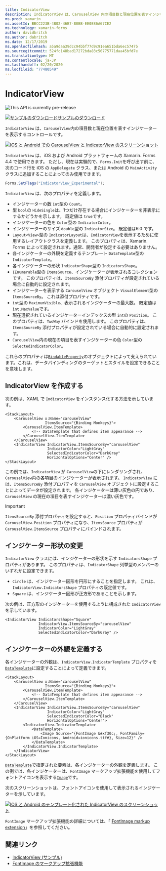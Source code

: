 ```yaml
---
title: IndicatorView
description: IndicatorView は、CarouselView 内の項目数と現在位置を表すインジケーターを表示するコントロールです。
ms.prod: xamarin
ms.assetId: BBCC223B-4B02-46B7-80BB-EE0E86A67CE2
ms.technology: xamarin-forms
author: davidbritch
ms.author: dabritch
ms.date: 12/17/2019
ms.openlocfilehash: a5a9daa39dcc94bbf77d9c91ea651bda6ec5747b
ms.sourcegitcommit: 524fc148bad17272bda83c50775771daa45bfd7e
ms.translationtype: MT
ms.contentlocale: ja-JP
ms.lasthandoff: 02/20/2020
ms.locfileid: "77480549"
---
```

# <a name="xamarinforms-indicatorview"></a>IndicatorView

![](~/media/shared/preview.png "This API is currently pre-release")

[![サンプルのダウンロード](~/media/shared/download.png)サンプルのダウンロード](https://docs.microsoft.com/samples/xamarin/xamarin-forms-samples/userinterface-indicatorviewdemos/)

`IndicatorView` は、`CarouselView`内の項目数と現在位置を表すインジケーターを表示するコントロールです。

[![IOS と Android での CarouselView と IndicatorView のスクリーンショット](indicatorview-images/circles.png "IndicatorView の円")](indicatorview-images/circles-large.png#lightbox "IndicatorView の円")

`IndicatorView` は、iOS および Android プラットフォームの Xamarin. Forms 4.4 で使用できます。 ただし、現在は実験的で、`Forms.Init`を呼び出す前に、次のコード行を iOS の `AppDelegate` クラス、または Android の `MainActivity` クラスに追加することによってのみ使用できます。

```csharp
Forms.SetFlags("IndicatorView_Experimental");
```

`IndicatorView` は、次のプロパティを定義します。

- インジケーターの数 `int`型の `Count`。
- 型 `bool`の `HideSingle`は、1つだけ存在する場合にインジケーターを非表示にするかどうかを示します。 既定値は `true`です。
- インジケーターの色を `Color`型の `IndicatorColor`。
- インジケーターのサイズ `double`型の `IndicatorSize`。 既定値は6.0 です。
- `Layout<View>`型の `IndicatorLayout`は、`IndicatorView`を表示するために使用するレイアウトクラスを定義します。 このプロパティは、Xamarin. Forms によって設定されます。通常、開発者が設定する必要はありません。
- 各インジケーターの外観を定義するテンプレート `DataTemplate`型の `IndicatorTemplate`。
- 各インジケーターの形状 `IndicatorShape`型の `IndicatorsShape`。
- `IEnumerable`型の `ItemsSource`、インジケーターが表示されるコレクションです。 このプロパティは、`ItemsSourceBy` 添付プロパティが設定されている場合に自動的に設定されます。
- インジケーターを表示する `CarouselView` オブジェクト `VisualElement`型の `ItemsSourceBy`。 これは添付プロパティです。
- `int`型の `MaximumVisible`、表示されるインジケーターの最大数。 既定値は `int.MaxValue`です。
- 現在選択されているインジケーターインデックスの型 `int`の `Position`。 このプロパティは、`TwoWay` バインドを使用します。 このプロパティは、`ItemsSourceBy` 添付プロパティが設定されている場合に自動的に設定されます。
- `CarouselView`内の現在の項目を表すインジケーターの色 `Color`型の `SelectedIndicatorColor`。

これらのプロパティは[`BindableProperty`](xref:Xamarin.Forms.BindableProperty)のオブジェクトによって支えられています。これは、データバインディングのターゲットとスタイルを設定できることを意味します。

## <a name="create-an-indicatorview"></a>IndicatorView を作成する

次の例は、XAML で `IndicatorView` をインスタンス化する方法を示しています。

```xaml
<StackLayout>
    <CarouselView x:Name="carouselView"
                  ItemsSource="{Binding Monkeys}">
        <CarouselView.ItemTemplate>
            <!-- DataTemplate that defines item appearance -->
        </CarouselView.ItemTemplate>
    </CarouselView>
    <IndicatorView IndicatorView.ItemsSourceBy="carouselView"
                   IndicatorColor="LightGray"
                   SelectedIndicatorColor="DarkGray"
                   HorizontalOptions="Center" />
</StackLayout>
```

この例では、`IndicatorView` が `CarouselView`の下にレンダリングされ、`CarouselView`内の各項目のインジケーターが表示されます。 `IndicatorView` には、`ItemsSourceBy` 添付プロパティを `CarouselView` オブジェクトに設定することによってデータが設定されます。 各インジケーターは薄い灰色の円であり、`CarouselView` の現在の項目を表すインジケーターは濃い灰色です。

> [!IMPORTANT]
> `ItemsSourceBy` 添付プロパティを設定すると、`Position` プロパティバインドが `CarouselView.Position` プロパティになり、`ItemsSource` プロパティが `CarouselView.ItemsSource` プロパティにバインドされます。

## <a name="change-indicator-shape"></a>インジケーター形状の変更

`IndicatorView` クラスには、インジケーターの形状を示す `IndicatorsShape` プロパティがあります。 このプロパティは、`IndicatorShape` 列挙型のメンバーのいずれかに設定できます。

- `Circle` は、インジケーター図形を円形にすることを指定します。 これは、`IndicatorView.IndicatorsShape` プロパティの既定値です。
- `Square` は、インジケーター図形が正方形であることを示します。

次の例は、正方形のインジケーターを使用するように構成された `IndicatorView` を示しています。

```xaml
<IndicatorView IndicatorsShape="Square"
               IndicatorView.ItemsSourceBy="carouselView"
               IndicatorColor="LightGray"
               SelectedIndicatorColor="DarkGray" />
```

## <a name="define-indicator-appearance"></a>インジケーターの外観を定義する

各インジケーターの外観は、`IndicatorView.IndicatorTemplate` プロパティを[`DataTemplate`](xref:Xamarin.Forms.DataTemplate)に設定することによって定義できます。

```xaml
<StackLayout>
    <CarouselView x:Name="carouselView"
                  ItemsSource="{Binding Monkeys}">
        <CarouselView.ItemTemplate>
            <!-- DataTemplate that defines item appearance -->
        </CarouselView.ItemTemplate>
    </CarouselView>
    <IndicatorView IndicatorView.ItemsSourceBy="carouselView"
                   IndicatorColor="LightGray"
                   SelectedIndicatorColor="Black"
                   HorizontalOptions="Center">
        <IndicatorView.IndicatorTemplate>
            <DataTemplate>
                <Image Source="{FontImage &#xf30c;, FontFamily={OnPlatform iOS=Ionicons, Android=ionicons.ttf#}, Size=12}" />
            </DataTemplate>
        </IndicatorView.IndicatorTemplate>
    </IndicatorView>
</StackLayout>
```

[`DataTemplate`](xref:Xamarin.Forms.DataTemplate)で指定された要素は、各インジケーターの外観を定義します。 この例では、各インジケーターは、`FontImage` マークアップ拡張機能を使用してフォントアイコンを表示する[`Image`](xref:Xamarin.Forms.Image)です。

次のスクリーンショットは、フォントアイコンを使用して表示されるインジケーターを示しています。

[![IOS と Android のテンプレート化された IndicatorView のスクリーンショット](indicatorview-images/templated.png "テンプレート化 IndicatorView")](indicatorview-images/templated-large.png#lightbox "テンプレート化 IndicatorView")

`FontImage` マークアップ拡張機能の詳細については、「 [FontImage markup extension](~/xamarin-forms/xaml/markup-extensions/consuming.md#fontimage-markup-extension)」を参照してください。

## <a name="related-links"></a>関連リンク

- [IndicatorView (サンプル)](https://docs.microsoft.com/samples/xamarin/xamarin-forms-samples/userinterface-indicatorviewdemos/)
- [FontImage のマークアップ拡張機能](~/xamarin-forms/xaml/markup-extensions/consuming.md#fontimage-markup-extension)
